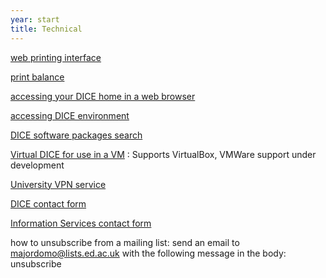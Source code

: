 ```yaml
---
year: start
title: Technical
---
```


[web printing interface](https://webprint.inf.ed.ac.uk)

[print balance](https://www.printbalance.ucs.ed.ac.uk/)

[accessing your DICE home in a web browser](https://ifile.inf.ed.ac.uk/)

[accessing DICE environment](http://computing.help.inf.ed.ac.uk/nx/)

[DICE software packages search](http://pkgsearch.inf.ed.ac.uk/pkgsearch.shtml)

[Virtual DICE for use in a VM](http://computing.help.inf.ed.ac.uk/vdice) : Supports VirtualBox, VMWare support under development

[University VPN service](http://www.ed.ac.uk/schools-departments/information-services/services/computing/desktop-personal/vpn/vpn-service-using)

[DICE contact form](https://www.inf.ed.ac.uk/systems/support/form/)

[Information Services contact form](https://ed.unidesk.ac.uk/tas/public/)

how to unsubscribe from a mailing list: send an email to majordomo@lists.ed.ac.uk with the following message in the body: unsubscribe